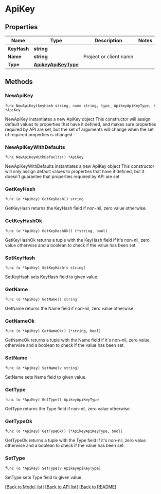 # ApiKey

## Properties

Name | Type | Description | Notes
------------ | ------------- | ------------- | -------------
**KeyHash** | **string** |  | 
**Name** | **string** | Project or client name | 
**Type** | [**ApikeyApiKeyType**](ApikeyApiKeyType.md) |  | 

## Methods

### NewApiKey

`func NewApiKey(keyHash string, name string, type_ ApikeyApiKeyType, ) *ApiKey`

NewApiKey instantiates a new ApiKey object
This constructor will assign default values to properties that have it defined,
and makes sure properties required by API are set, but the set of arguments
will change when the set of required properties is changed

### NewApiKeyWithDefaults

`func NewApiKeyWithDefaults() *ApiKey`

NewApiKeyWithDefaults instantiates a new ApiKey object
This constructor will only assign default values to properties that have it defined,
but it doesn't guarantee that properties required by API are set

### GetKeyHash

`func (o *ApiKey) GetKeyHash() string`

GetKeyHash returns the KeyHash field if non-nil, zero value otherwise.

### GetKeyHashOk

`func (o *ApiKey) GetKeyHashOk() (*string, bool)`

GetKeyHashOk returns a tuple with the KeyHash field if it's non-nil, zero value otherwise
and a boolean to check if the value has been set.

### SetKeyHash

`func (o *ApiKey) SetKeyHash(v string)`

SetKeyHash sets KeyHash field to given value.


### GetName

`func (o *ApiKey) GetName() string`

GetName returns the Name field if non-nil, zero value otherwise.

### GetNameOk

`func (o *ApiKey) GetNameOk() (*string, bool)`

GetNameOk returns a tuple with the Name field if it's non-nil, zero value otherwise
and a boolean to check if the value has been set.

### SetName

`func (o *ApiKey) SetName(v string)`

SetName sets Name field to given value.


### GetType

`func (o *ApiKey) GetType() ApikeyApiKeyType`

GetType returns the Type field if non-nil, zero value otherwise.

### GetTypeOk

`func (o *ApiKey) GetTypeOk() (*ApikeyApiKeyType, bool)`

GetTypeOk returns a tuple with the Type field if it's non-nil, zero value otherwise
and a boolean to check if the value has been set.

### SetType

`func (o *ApiKey) SetType(v ApikeyApiKeyType)`

SetType sets Type field to given value.



[[Back to Model list]](../README.md#documentation-for-models) [[Back to API list]](../README.md#documentation-for-api-endpoints) [[Back to README]](../README.md)


